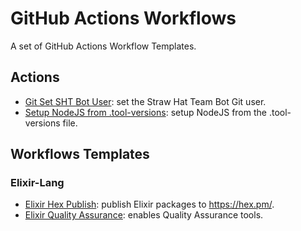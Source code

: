 # GitHub Actions Workflows

A set of GitHub Actions Workflow Templates.

## Actions

- [Git Set SHT Bot User](./git-set-sht-bot-user/README.md): set the Straw Hat Team Bot Git user.
- [Setup NodeJS from .tool-versions](./setup-nodejs-from-tool-versions/README.md): setup NodeJS from the .tool-versions
  file.

## Workflows Templates

### Elixir-Lang

- [Elixir Hex Publish](.github/workflows/elixir-hex-publish.md): publish Elixir packages to https://hex.pm/.
- [Elixir Quality Assurance](.github/workflows/elixir-quality-assurance.md): enables Quality Assurance tools.
